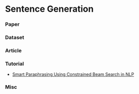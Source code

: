 # Sentence Generation

### Paper

### Dataset

### Article

### Tutorial

* [Smart Paraphrasing Using Constrained Beam Search in NLP](https://towardsdatascience.com/smart-paraphrasing-using-constrained-beam-search-in-nlp-9af6fd046e5c)

### Misc
